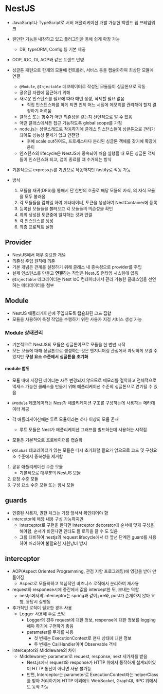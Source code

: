 # NestJS
- JavaScript나 TypeScript로 서버 애플리케이션 개발 가능한 백엔드 웹 프레임워크
- 웬만한 기능을 내장하고 있고 플러그인을 통해 쉽게 확장 가능
  - DB, typeORM, Config 등 기본 제공
- OOP, IOC, DI, AOP와 같은 트랜드 반영
- 싱글톤 패턴으로 한개의 모듈에 컨트롤러, 서비스 등을 캡슐화하여 최상단 모듈에 연결
  - `@Module`, `@Injectable` 데코레이터로 작성된 모듈들이 싱글톤으로 작동
  - 공유된 자원에 접근하기 위해
  - 새로운 인스턴스를 필요에 따라 매번 생성, 삭제할 필요 없음
    - 직접 인스턴스화를 하게 되면 언제 어느 시점에 메모리를 관리해야 할지 결정하기 어려움
  - 클래스 또는 함수가 어떤 의존성을 갖는지 선언적으로 알 수 있음
  - 어떤 클래스에서든 접근 가능하도록 global scope를 가짐
  - node.js는 싱글스레드로 작동하기에 클래스 인스턴스들이 싱글톤으로 관리가 되어도 성능상 문제가 없고 안전함
    - 후에 scale out하여도, 프로세스마다 분리된 싱글톤 객체를 갖기에 확장에 용이
  - 인스턴스의 lifecycle은 NestJS에 종속되어 처음 실행될 때 모든 싱글톤 객체들이 인스턴스화 되고, 앱이 종료될 떄 수거되는 방식
- 기본적으로 express.js를 기반으로 작동하지만 fastify로 작동 가능

- 방식
    1. 모듈을 재귀(DFS)를 통해서 단 한번의 호출로 해당 모듈의 자식, 의 자식 모듈을 모두 불러옴
    2. 각 모듈들을 컴파일 하여 메타데이터, 토큰을 생성하여 NestContainer에 등록
    3. 등록된 모듈들을 불러오고 각 모듈들의 의존성을 확인
    4. 위의 생성된 토큰중에 일치하는 것과 연결
    5. 각 인스턴스를 생성
    6. 최종 프로젝트 실행

## Provider
- NestJS에서 매우 중요한 개념
- 의존성 주입 원칙에 의존
- 기본 개념은 관계를 설정하기 위해 클래스 내 종속성으로 provider를 주입
- 실제 인스턴스를 만들고 **연결**하는 작업은 NestJS 런타임 시스템에 있음
- `@Injectable` 데코레이터는 Nest IoC 컨테이너에서 관리 가능한 클래스임을 선언하는 메타데이터를 첨부

## Module
- NestJS 애플리케이션에 주입되도록 캡슐화된 코드 집합
- 모듈을 사용하여 특정 작업을 수행하기 위한 사용자 지정 서비스 생성 가능
### Module 상태관리
- 기본적으로 NestJS의 모듈은 싱글톤이므로 모듈을 한 번만 시작
- 모든 모듈에 대해 싱글톤으로 생성하는 것은 엔지니어링 관점에서 과도하게 보일 수 있지만 **구성 요소 수준에서 싱글톤을 초기화**

#### module 범위
- 모듈 내에 저장된 데이터는 자주 변경되지 않으므로 메모리를 절약하고 전체적으로 액세스 가능한 클래스를 만들기 위해 애플리케이션 수준의 싱글톤으로 연기될 수 있음
- `@Module` 데코레이터는 Nest가 애플리케이션 구조를 구성하는데 사용하는 메타데이터 제공
- 각 애플리케이션에는 루트 모듈이라는 하나 이상의 모듈 존재
  - 루트 모듈은 Nest가 애플리케이션 그래프를 빌드하는데 사용하는 시작점

- 모듈은 기본적으로 프로바이더를 캡슐화
- `@Global` 데코레이터가 있는 모듈은 다시 초기화할 필요가 없으므로 코드 및 구성요소 수준에서 중복성을 제거함

1. 공유 애플리케이션 수준 모듈
     - 기본적으로 대부분의 NestJS 모듈
2. 요청 수준 모듈
3. 구성 요소 수준 모듈 또는 임시 모듈

## guards
- 인증된 사용자, 권한 체크는 가장 앞서서 확인되어야 함
- intercetor에 해당 내용 구성 가능하지만
  - interceptor로 구현을 한다면 interceptor decorator에 순서에 맞게 구성을 해야함, 순서가 바뀐다면 안타도 될 로직을 탈 수 도 있음
  - 그를 대비하여 nestjs의 request lifecycle에서 더 앞선 단계인 guard를 사용하여 처리하여 불필요한 자원낭비 방지

## interceptor
- AOP(Aspect Oriented Programming, 관점 지향 프로그래밍)에 영감을 받아 만들어짐
  - Aspect로 모듈화하고 핵심적인 비즈니스 로직에서 분리하여 재사용
- request와 responese시에 중간에서 값을 intercept한 뒤, 보내는 역할
  - nestjs에서의 interceptor는 spring과 같이 pre와, post가 존재하지 않아 요청, 응답시 실행됨
- 추가적인 로직이 필요한 경우 사용
  - Logger 사용에 주로 쓰임
    - Logger의 경우 request에 대한 정보, response에 대한 정보를 logging해야 하기에 구현하기 좋음
    - parameter를 두개를 사용
      - 첫 번째는 ExecutionContext로 현재 상태에 대한 정보
      - 두 번째는 CallHandler이며 Observable 객체
- Interceptor와 Middleware의 차이
  - Middleware는 parameter로 request, response, next 세가지를 받음
    - Nest.js에서 request와 response가 HTTP 위에서 동작하게 설계되어있어 HTTP 통신이 아니면 사용 불가능
    - 반면, Interceptor는 parameter로 ExecutionContext라는 helperClass를 받아 처리하기에 HTTP 이외에도 WebSocket, GraphQl, RPC 위에서도 동작 가능
